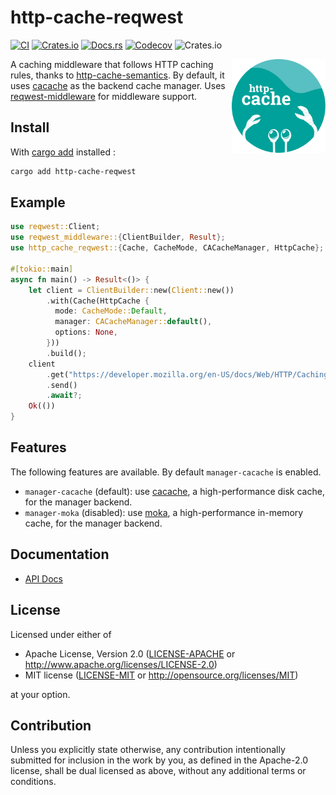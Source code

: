 # http-cache-reqwest

[![CI](https://img.shields.io/github/workflow/status/06chaynes/http-cache/Rust?label=CI&style=for-the-badge)](https://github.com/06chaynes/http-cache/actions/workflows/rust.yml)
[![Crates.io](https://img.shields.io/crates/v/http-cache-reqwest?style=for-the-badge)](https://crates.io/crates/http-cache-reqwest)
[![Docs.rs](https://img.shields.io/docsrs/http-cache-reqwest?style=for-the-badge)](https://docs.rs/http-cache-reqwest)
[![Codecov](https://img.shields.io/codecov/c/github/06chaynes/http-cache?style=for-the-badge)](https://app.codecov.io/gh/06chaynes/http-cache)
![Crates.io](https://img.shields.io/crates/l/http-cache-reqwest?style=for-the-badge)

<img align="right" src="https://raw.githubusercontent.com/06chaynes/http-cache/latest/.assets/images/http-cache_logo_bluegreen.svg" height="150px" alt="the http-cache logo">

A caching middleware that follows HTTP caching rules,
thanks to [http-cache-semantics](https://github.com/kornelski/rusty-http-cache-semantics).
By default, it uses [cacache](https://github.com/zkat/cacache-rs) as the backend cache manager.
Uses [reqwest-middleware](https://github.com/TrueLayer/reqwest-middleware) for middleware support.

## Install

With [cargo add](https://github.com/killercup/cargo-edit#Installation) installed :

```sh
cargo add http-cache-reqwest
````

## Example

```rust
use reqwest::Client;
use reqwest_middleware::{ClientBuilder, Result};
use http_cache_reqwest::{Cache, CacheMode, CACacheManager, HttpCache};

#[tokio::main]
async fn main() -> Result<()> {
    let client = ClientBuilder::new(Client::new())
        .with(Cache(HttpCache {
          mode: CacheMode::Default,
          manager: CACacheManager::default(),
          options: None,
        }))
        .build();
    client
        .get("https://developer.mozilla.org/en-US/docs/Web/HTTP/Caching")
        .send()
        .await?;
    Ok(())
}
```

## Features

The following features are available. By default `manager-cacache` is enabled.

- `manager-cacache` (default): use [cacache](https://github.com/zkat/cacache-rs), a high-performance disk cache, for the manager backend.
- `manager-moka` (disabled): use [moka](https://github.com/moka-rs/moka), a high-performance in-memory cache, for the manager backend.

## Documentation

- [API Docs](https://docs.rs/http-cache-reqwest)

## License

Licensed under either of

- Apache License, Version 2.0
  ([LICENSE-APACHE](../LICENSE-APACHE) or <http://www.apache.org/licenses/LICENSE-2.0>)
- MIT license
  ([LICENSE-MIT](../LICENSE-MIT) or <http://opensource.org/licenses/MIT>)

at your option.

## Contribution

Unless you explicitly state otherwise, any contribution intentionally submitted
for inclusion in the work by you, as defined in the Apache-2.0 license, shall be
dual licensed as above, without any additional terms or conditions.

